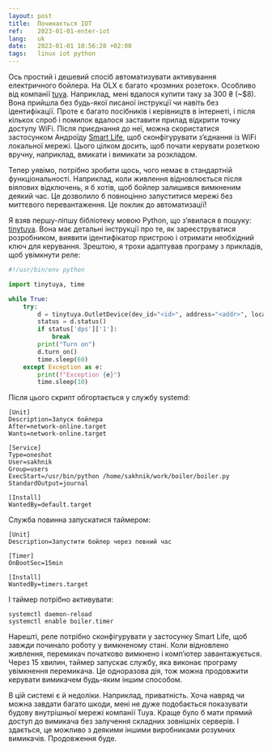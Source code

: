 ```yaml
---
layout: post
title:  Починається IOT
ref:    2023-01-01-enter-iot
lang:   uk
date:   2023-01-01 10:56:28 +02:00
tags:   linux iot python
---
```


Ось простий і дешевий спосіб автоматизувати активування електричного бойлера.
На OLX є багато «розмних розеток». Особливо від компанії
[tuya](https://www.tuya.com/). Наприклад, мені вдалося купити таку за 300 ₴
(~$8). Вона прийшла без будь-якої писаної інструкції чи навіть без
ідентифікації. Проте є багато посібників і керівництв в інтернеті, і після
кількох спроб і помилок вдалося заставити прилад відкрити точку доступу WiFi.
Після приєднання до неї, можна скористатися застосунком Андроїду 
[Smart
Life](https://play.google.com/store/apps/details?id=com.tuya.smartlife&gl=US),
щоб сконфігурувати з’єднання із WiFi локальної мережі. Цього цілком досить, щоб
почати керувати розеткою вручну, наприклад, вмикати і вимикати за розкладом.

Тепер уявімо, потрібно зробити щось, чого немає в стандартній функціональності.
Наприклад, коли живлення відновлюється після віялових відключень, я б хотів, щоб
бойлер залишився вимкненим деякий час. Це дозволило б повноцінно запуститися
мережі без миттєвого перевантаження. Це поклик до автоматизації!

Я взяв першу-ліпшу бібліотеку мовою Python, що з’явилася в пошуку:
[tinytuya](https://pypi.org/project/tinytuya/). Вона має детальні інструкції про
те, як зареєструватися розробником, виявити ідентифікатор пристрою і отримати
необхідний ключ для керування. Зрештою, я трохи адаптував програму з прикладів,
щоб увімкнути реле:

```python
#!/usr/bin/env python

import tinytuya, time

while True:
    try:
        d = tinytuya.OutletDevice(dev_id="<id>", address="<addr>", local_key="<key>", version=3.3)
        status = d.status()
        if status['dps']['1']:
            break
        print("Turn on")
        d.turn_on()
        time.sleep(60)
    except Exception as e:
        print(f"Exception {e}")
        time.sleep(10)
```

Після цього скрипт обгортається у службу systemd:

```
[Unit]
Description=Запуск бойлера
After=network-online.target
Wants=network-online.target

[Service]
Type=oneshot
User=sakhnik
Group=users
ExecStart=/usr/bin/python /home/sakhnik/work/boiler/boiler.py
StandardOutput=journal

[Install]   
WantedBy=default.target
```

Служба повинна запускатися таймером:

```
[Unit]
Description=Запустити бойлер через певний час

[Timer]
OnBootSec=15min

[Install]
WantedBy=timers.target
```

І таймер потрібно активувати:

```
systemctl daemon-reload
systemctl enable boiler.timer
```

Нарешті, реле потрібно сконфігурувати у застосунку Smart Life, щоб завжди
починало роботу у вимкненому стані. Коли відновлено живлення, перемикач
початково вимкнено і комп’ютер завантажується. Через 15 хвилин, таймер запускає
службу, яка виконає програму увімкнення перемикача. Це одноразова дія, тож можна
продовжити керувати вимикачем будь-яким іншим способом.

В цій системі є й недоліки. Наприклад, приватність. Хоча навряд чи можна завдати
багато шкоди, мені не дуже подобається показувати будову внутрішньої мережі
компанії Tuya. Краще було б мати прямий доступ до вимикача без залучення
складних зовнішніх серверів. І здається, це можливо з деякими іншими виробниками
розумних вимикачів. Продовження буде.
